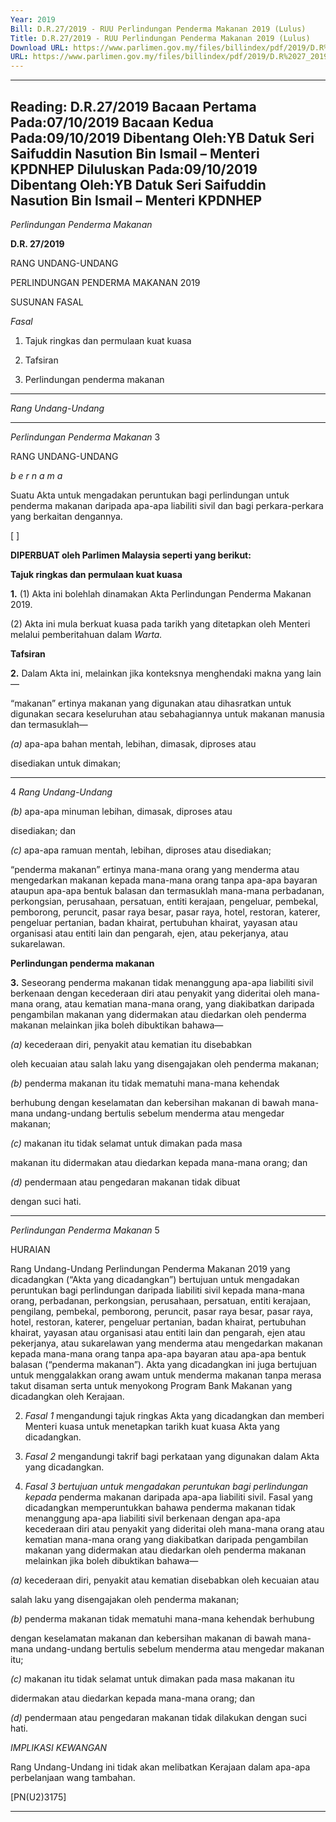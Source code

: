 ```yaml
---
Year: 2019
Bill: D.R.27/2019 - RUU Perlindungan Penderma Makanan 2019 (Lulus)
Title: D.R.27/2019 - RUU Perlindungan Penderma Makanan 2019 (Lulus)
Download URL: https://www.parlimen.gov.my/files/billindex/pdf/2019/D.R%2027_2019%20-%20bm.pdf
URL: https://www.parlimen.gov.my/files/billindex/pdf/2019/D.R%2027_2019%20-%20bm.pdf
---
```

---
Reading:
D.R.27/2019
Bacaan Pertama Pada:07/10/2019
Bacaan Kedua Pada:09/10/2019
Dibentang Oleh:YB Datuk Seri Saifuddin Nasution Bin Ismail &ndash; Menteri KPDNHEP
Diluluskan Pada:09/10/2019
Dibentang Oleh:YB Datuk Seri Saifuddin Nasution Bin Ismail &ndash; Menteri KPDNHEP
---

_Perlindungan Penderma Makanan_

**D.R. 27/2019**

RANG UNDANG-UNDANG

PERLINDUNGAN PENDERMA MAKANAN 2019

SUSUNAN FASAL

_Fasal_

1. Tajuk ringkas dan permulaan kuat kuasa

2. Tafsiran

3. Perlindungan penderma makanan


-----

_Rang Undang-Undang_


-----

_Perlindungan Penderma Makanan_ 3

RANG UNDANG-UNDANG

_b e r n a m a_

Suatu Akta untuk mengadakan peruntukan bagi perlindungan
untuk penderma makanan daripada apa-apa liabiliti sivil dan bagi
perkara-perkara yang berkaitan dengannya.

[ ]

**DIPERBUAT oleh Parlimen Malaysia seperti yang berikut:**

**Tajuk ringkas dan permulaan kuat kuasa**

**1.** (1) Akta ini bolehlah dinamakan Akta Perlindungan Penderma
Makanan 2019.

(2) Akta ini mula berkuat kuasa pada tarikh yang ditetapkan
oleh Menteri melalui pemberitahuan dalam _Warta._

**Tafsiran**

**2.** Dalam Akta ini, melainkan jika konteksnya menghendaki
makna yang lain—

“makanan” ertinya makanan yang digunakan atau dihasratkan
untuk digunakan secara keseluruhan atau sebahagiannya untuk
makanan manusia dan termasuklah—

_(a)_ apa-apa bahan mentah, lebihan, dimasak, diproses atau

disediakan untuk dimakan;


-----

4 _Rang Undang-Undang_

_(b)_ apa-apa minuman lebihan, dimasak, diproses atau

disediakan; dan

_(c)_ apa-apa ramuan mentah, lebihan, diproses atau disediakan;

“penderma makanan” ertinya mana-mana orang yang menderma
atau mengedarkan makanan kepada mana-mana orang tanpa
apa-apa bayaran ataupun apa-apa bentuk balasan dan termasuklah
mana-mana perbadanan, perkongsian, perusahaan, persatuan, entiti
kerajaan, pengeluar, pembekal, pemborong, peruncit, pasar raya
besar, pasar raya, hotel, restoran, katerer, pengeluar pertanian,
badan khairat, pertubuhan khairat, yayasan atau organisasi atau
entiti lain dan pengarah, ejen, atau pekerjanya, atau sukarelawan.

**Perlindungan penderma makanan**

**3.** Seseorang penderma makanan tidak menanggung apa-apa
liabiliti sivil berkenaan dengan kecederaan diri atau penyakit
yang dideritai oleh mana-mana orang, atau kematian mana-mana
orang, yang diakibatkan daripada pengambilan makanan yang
didermakan atau diedarkan oleh penderma makanan melainkan
jika boleh dibuktikan bahawa—

_(a)_ kecederaan diri, penyakit atau kematian itu disebabkan

oleh kecuaian atau salah laku yang disengajakan oleh
penderma makanan;

_(b)_ penderma makanan itu tidak mematuhi mana-mana kehendak

berhubung dengan keselamatan dan kebersihan makanan
di bawah mana-mana undang-undang bertulis sebelum
menderma atau mengedar makanan;

_(c)_ makanan itu tidak selamat untuk dimakan pada masa

makanan itu didermakan atau diedarkan kepada mana-mana
orang; dan

_(d)_ pendermaan atau pengedaran makanan tidak dibuat

dengan suci hati.


-----

_Perlindungan Penderma Makanan_ 5

HURAIAN

Rang Undang-Undang Perlindungan Penderma Makanan 2019 yang dicadangkan
(“Akta yang dicadangkan”) bertujuan untuk mengadakan peruntukan bagi
perlindungan daripada liabiliti sivil kepada mana-mana orang, perbadanan,
perkongsian, perusahaan, persatuan, entiti kerajaan, pengilang, pembekal,
pemborong, peruncit, pasar raya besar, pasar raya, hotel, restoran, katerer,
pengeluar pertanian, badan khairat, pertubuhan khairat, yayasan atau organisasi
atau entiti lain dan pengarah, ejen atau pekerjanya, atau sukarelawan yang
menderma atau mengedarkan makanan kepada mana-mana orang tanpa apa-apa
bayaran atau apa-apa bentuk balasan (“penderma makanan”). Akta yang
dicadangkan ini juga bertujuan untuk menggalakkan orang awam untuk menderma
makanan tanpa merasa takut disaman serta untuk menyokong Program Bank
Makanan yang dicadangkan oleh Kerajaan.

2. _Fasal 1_ mengandungi tajuk ringkas Akta yang dicadangkan dan memberi
Menteri kuasa untuk menetapkan tarikh kuat kuasa Akta yang dicadangkan.

3. _Fasal 2_ mengandungi takrif bagi perkataan yang digunakan dalam Akta
yang dicadangkan.

4. _Fasal 3 bertujuan untuk mengadakan peruntukan bagi perlindungan kepada_
penderma makanan daripada apa-apa liabiliti sivil. Fasal yang dicadangkan
memperuntukkan bahawa penderma makanan tidak menanggung apa-apa liabiliti
sivil berkenaan dengan apa-apa kecederaan diri atau penyakit yang dideritai
oleh mana-mana orang atau kematian mana-mana orang yang diakibatkan
daripada pengambilan makanan yang didermakan atau diedarkan oleh penderma
makanan melainkan jika boleh dibuktikan bahawa—

_(a)_ kecederaan diri, penyakit atau kematian disebabkan oleh kecuaian atau

salah laku yang disengajakan oleh penderma makanan;

_(b)_ penderma makanan tidak mematuhi mana-mana kehendak berhubung

dengan keselamatan makanan dan kebersihan makanan di bawah
mana-mana undang-undang bertulis sebelum menderma atau mengedar
makanan itu;

_(c)_ makanan itu tidak selamat untuk dimakan pada masa makanan itu

didermakan atau diedarkan kepada mana-mana orang; dan

_(d)_ pendermaan atau pengedaran makanan tidak dilakukan dengan suci hati.

_IMPLIKASI KEWANGAN_

Rang Undang-Undang ini tidak akan melibatkan Kerajaan dalam apa-apa
perbelanjaan wang tambahan.

[PN(U2)3175]


-----

